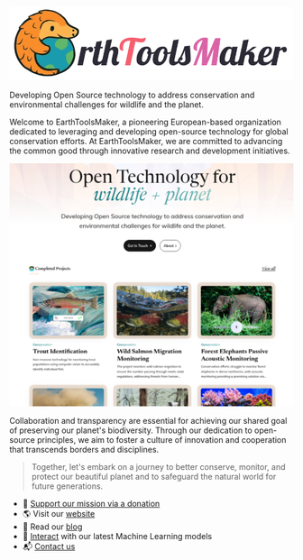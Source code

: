 ![EarthToolsMaker](../assets/images/etm-logo-text.png)

Developing Open Source technology to address conservation and environmental
challenges for wildlife and the planet.

Welcome to EarthToolsMaker, a pioneering European-based organization
dedicated to leveraging and developing open-source technology for
global conservation efforts. At EarthToolsMaker, we are committed to
advancing the common good through innovative research and development
initiatives.

[<img src="../assets/images/etm-website.png" />](https://www.earthtoolsmaker.org/)

Collaboration and transparency are essential for achieving our shared
goal of preserving our planet's biodiversity. Through our dedication to
open-source principles, we aim to foster a culture of innovation and
cooperation that transcends borders and disciplines.

> Together, let's embark on a journey to better conserve, monitor, and
> protect our beautiful planet and to safeguard the
> natural world for future generations.


- 👼 [Support our mission via a donation](https://www.earthtoolsmaker.org/donate/)
- 🌎 Visit our [website](https://earthtoolsmaker.org)
- 📖 Read our [blog](https://www.earthtoolsmaker.org/posts/)
- 🧠 [Interact](https://www.earthtoolsmaker.org/spaces/) with our latest Machine Learning models
- 📬 [Contact us](https://www.earthtoolsmaker.org/contact/)
